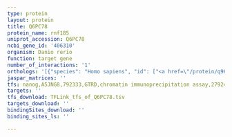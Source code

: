 ```yaml
---
type: protein
layout: protein
title: Q6PC78
protein_name: rnf185
uniprot_accession: Q6PC78
ncbi_gene_id: '406310'
organism: Danio rerio
function: target gene
number_of_interactions: '1'
orthologs: '[{"species": "Homo sapiens", "id": ["<a href=\"/protein/q96gf1\">Q96GF1</a>"]}, {"species": "Rattus norvegicus", "id": ["<a href=\"/protein/q568y3\">Q568Y3</a>"]}, {"species": "Drosophila melanogaster", "id": ["<a href=\"/protein/q8iqm1\">Q8IQM1</a>"]}, {"species": "Caenorhabditis elegans", "id": ["Q09463"]}]'
jaspar_matrices: ''
tfs: nanog,A5JNG8,792333,GTRD,chromatin immunoprecipitation assay,27924024%5Buid%5D,No
targets: ''
tfs_download: TFLink_tfs_of_Q6PC78.tsv
targets_download: ''
bindingSites_download: ''
binding_sites_ls: ''

---
```

